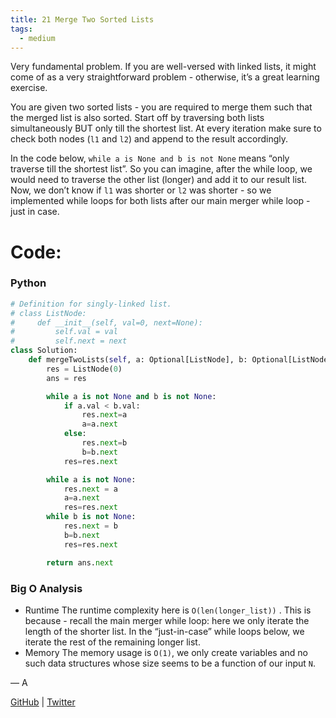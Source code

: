 ```yaml
---
title: 21 Merge Two Sorted Lists
tags:
  - medium
---
```


Very fundamental problem. If you are well-versed with linked lists, it might come of as a very straightforward problem - otherwise, it’s a great learning exercise.

You are given two sorted lists - you are required to merge them such that the merged list is also sorted. Start off by traversing both lists simultaneously BUT only till the shortest list. At every iteration make sure to check both nodes (`l1` and `l2`) and append to the result accordingly.

In the code below, `while a is None and b is not None` means “only traverse till the shortest list”. So you can imagine, after the while loop, we would need to traverse the other list (longer) and add it to our result list.
Now, we don’t know if `l1` was shorter or `l2` was shorter - so we implemented while loops for both lists after our main merger while loop - just in case.

# Code:

### Python

```python
# Definition for singly-linked list.
# class ListNode:
#     def __init__(self, val=0, next=None):
#         self.val = val
#         self.next = next
class Solution:
    def mergeTwoLists(self, a: Optional[ListNode], b: Optional[ListNode]) -> Optional[ListNode]:
        res = ListNode(0)
        ans = res

        while a is not None and b is not None:
            if a.val < b.val:
                res.next=a
                a=a.next
            else:
                res.next=b
                b=b.next
            res=res.next

        while a is not None:
            res.next = a
            a=a.next
            res=res.next
        while b is not None:
            res.next = b
            b=b.next
            res=res.next

        return ans.next
```

### Big O Analysis

- Runtime
  The runtime complexity here is `O(len(longer_list))` . This is because - recall the main merger while loop: here we only iterate the length of the shorter list. In the “just-in-case” while loops below, we iterate the rest of the remaining longer list.
- Memory
  The memory usage is `O(1)`, we only create variables and no such data structures whose size seems to be a function of our input `N`.

— A

[GitHub](https://github.com/athkdev) | [Twitter](https://twitter.com/athkdev)

